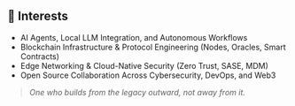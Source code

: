## 🚀 Interests
- AI Agents, Local LLM Integration, and Autonomous Workflows  
- Blockchain Infrastructure & Protocol Engineering (Nodes, Oracles, Smart Contracts)  
- Edge Networking & Cloud-Native Security (Zero Trust, SASE, MDM)  
- Open Source Collaboration Across Cybersecurity, DevOps, and Web3  

> *One who builds from the legacy outward, not away from it.*
